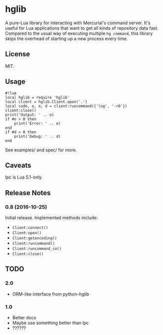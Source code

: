 # hglib

A pure-Lua library for interacting with Mercurial's command server. It's useful
for Lua applications that want to get all kinds of repository data fast.
Compared to the usual way of executing multiple `hg command`, this library
skips the overhead of starting up a new process every time.


## License

MIT.


## Usage

```
#!lua
local hglib = require 'hglib'
local client = hglib.Client.open('.')
local code, o, e, d = client:runcommand({'log', '-r0'})
client:close()
print('Output: ' .. o)
if #e > 0 then
	print('Error: ' .. e)
end
if #d > 0 then
	print('Debug: ' .. d)
end
```

See examples/ and spec/ for more.


## Caveats

lpc is Lua 5.1-only.


## Release Notes

### 0.8 (2016-10-25)

Initial release. Implemented methods include:

- `Client:connect()`
- `Client:open()`
- `Client:getencoding()`
- `Client:runcommand()`
- `Client:runcommand_co()`
- `Client:close()`


## TODO

### 2.0

- ORM-like interface from python-hglib

### 1.0

- Better docs
- Maybe use something better than lpc
- ??????

